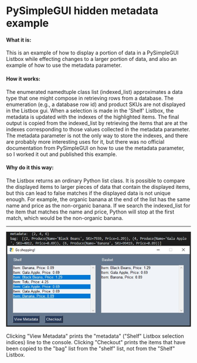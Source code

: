 # PySimpleGUI hidden metadata example

#### What it is:

This is an example of how to display a portion of data in a PySimpleGUI Listbox while effecting changes to a larger portion of data, and also an example of how to use the metadata parameter. 

#### How it works:

The enumerated namedtuple class list (indexed_list) approximates a data type that one might compose in retrieving rows from a database. The enumeration (e.g., a database row id) and product SKUs are not displayed in the Listbox gui. When a selection is made in the 'Shelf' Listbox, the metadata is updated with the indexes of the highlighted items. The final output is copied from the indexed_list by retrieving the items that are at the indexes corresponding to those values collected in the metadata parameter. The metadata parameter is not the only way to store the indexes, and there are probably more interesting uses for it, but there was no official documentation from PySimpleGUI on how to use the metadata parameter, so I worked it out and published this example.

#### Why do it this way:

The Listbox returns an ordinary Python list class. It is possible to compare the displayed items to larger pieces of data that contain the displayed items, but this can lead to false matches if the displayed data is not unique enough. For example, the organic banana at the end of the list has the same name and price as the non-organic banana. If we search the indexed_list for the item that matches the name and price, Python will stop at the first match, which would be the non-organic banana.
___

![shopping_trip](https://github.com/Varigarble/pysimplegui_hidden_metadata/blob/main/shopping_trip_090856.JPG)

Clicking "View Metadata" prints the "metadata" ("Shelf" Listbox selection indices) line to the console. Clicking "Checkout" prints the items that have been copied to the "bag" list from the "shelf" list, not from the "Shelf" Listbox.
